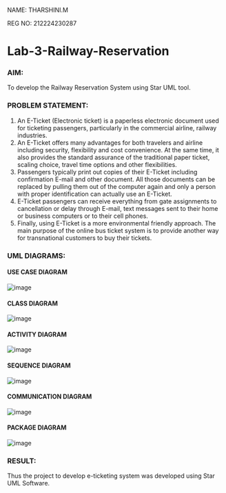 NAME: THARSHINI.M

REG NO: 212224230287

# Lab-3-Railway-Reservation

### AIM:
To develop the Railway Reservation System using Star UML tool.
### PROBLEM STATEMENT:
1. An E-Ticket (Electronic ticket) is a paperless electronic document used for ticketing
passengers, particularly in the commercial airline, railway industries.
2. An E-Ticket offers many advantages for both travelers and airline including security,
flexibility and cost convenience. At the same time, it also provides the standard assurance of
the traditional paper ticket, scaling choice, travel time options and other flexibilities.
3. Passengers typically print out copies of their E-Ticket including confirmation E-mail
and other document. All those documents can be replaced by pulling them out of the computer
again and only a person with proper identification can actually use an E-Ticket.
4. E-Ticket passengers can receive everything from gate assignments to cancellation or
delay through E-mail, text messages sent to their home or business computers or to their cell
phones.
5. Finally, using E-Ticket is a more environmental friendly approach. The main purpose
of the online bus ticket system is to provide another way for transnational customers to buy
their tickets.
### UML DIAGRAMS:

#### USE CASE DIAGRAM
![image](https://github.com/varshasharon/Lab-3-Railway-Reservation/assets/98278161/f1c5bf90-547e-47b9-b59c-4e4b54b24d71)

#### CLASS DIAGRAM
![image](https://github.com/varshasharon/Lab-3-Railway-Reservation/assets/98278161/75d88f19-fed1-48b6-b4b0-8cf25b05a95f)

#### ACTIVITY DIAGRAM
![image](https://github.com/varshasharon/Lab-3-Railway-Reservation/assets/98278161/4fad2f15-d834-4fe7-82f9-54725701ef19)

#### SEQUENCE DIAGRAM
![image](https://github.com/varshasharon/Lab-3-Railway-Reservation/assets/98278161/23f4ba21-e7c5-449f-9522-95113de75993)

#### COMMUNICATION DIAGRAM
![image](https://github.com/varshasharon/Lab-3-Railway-Reservation/assets/98278161/ff812af8-7ce9-4a11-b2b0-66a2c53d051f)

#### PACKAGE DIAGRAM
![image](https://github.com/varshasharon/Lab-3-Railway-Reservation/assets/98278161/fef23adf-eb2b-4876-b34f-acdb47bfc309)


### RESULT:
Thus the project to develop e-ticketing system was developed using Star UML Software.
